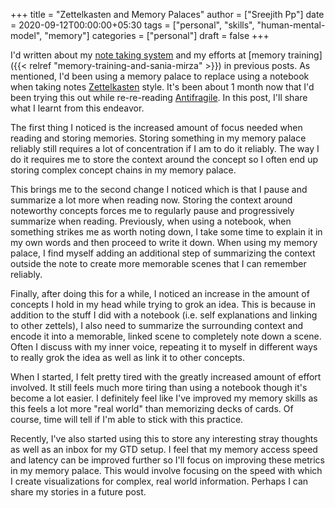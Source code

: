 +++
title = "Zettelkasten and Memory Palaces"
author = ["Sreejith Pp"]
date = 2020-09-12T00:00:00+05:30
tags = ["personal", "skills", "human-mental-model", "memory"]
categories = ["personal"]
draft = false
+++

I'd written about my [note taking system](https://notes.ppsreejith.net) and my efforts at [memory training]({{< relref "memory-training-and-sania-mirza" >}}) in previous posts.  As mentioned, I'd been using a memory palace to replace using a notebook when taking notes [Zettelkasten](https://en.wikipedia.org/wiki/Zettelkasten) style. It's been about 1 month now that I'd been trying this out while re-re-reading [Antifragile](https://www.goodreads.com/book/show/13530973-antifragile). In this post, I'll share what I learnt from this endeavor.

The first thing I noticed is the increased amount of focus needed when reading and storing memories. Storing something in my memory palace reliably still requires a lot of concentration if I am to do it reliably. The way I do it requires me to store the context around the concept so I often end up storing complex concept chains in my memory palace.

This brings me to the second change I noticed which is that I pause and summarize a lot more when reading now. Storing the context around noteworthy concepts forces me to regularly pause and progressively summarize when reading. Previously, when using a notebook, when something strikes me as worth noting down, I take some time to explain it in my own words and then proceed to write it down. When using my memory palace, I find myself adding an additional step of summarizing the context outside the note to create more memorable scenes that I can remember reliably.

Finally, after doing this for a while, I noticed an increase in the amount of concepts I hold in my head while trying to grok an idea. This is because in addition to the stuff I did with a notebook (i.e. self explanations and linking to other zettels), I also need to summarize the surrounding context and encode it into a memorable, linked scene to completely note down a scene. Often I discuss with my inner voice, repeating it to myself in different ways to really grok the idea as well as link it to other concepts.

When I started, I felt pretty tired with the greatly increased amount of effort involved. It still feels much more tiring than using a notebook though it's become a lot easier. I definitely feel like I've improved my memory skills as this feels a lot more "real world" than memorizing decks of cards. Of course, time will tell if I'm able to stick with this practice.

Recently, I've also started using this to store any interesting stray thoughts as well as an inbox for my GTD setup. I feel that my memory access speed and latency can be improved further so I'll focus on improving these metrics in my memory palace. This would involve focusing on the speed with which I create visualizations for complex, real world information. Perhaps I can share my stories in a future post.
